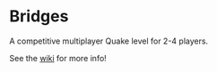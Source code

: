 # Bridges

A competitive multiplayer Quake level for 2-4 players.

See the [wiki](https://github.com/Jonsiz/Quake-Level/wiki) for more info!
